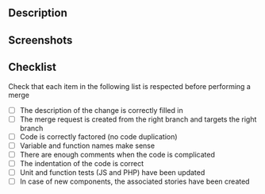 ## Description

## Screenshots

## Checklist

Check that each item in the following list is respected before performing a merge

- [ ] The description of the change is correctly filled in
- [ ] The merge request is created from the right branch and targets the right branch
- [ ] Code is correctly factored (no code duplication)
- [ ] Variable and function names make sense
- [ ] There are enough comments when the code is complicated
- [ ] The indentation of the code is correct
- [ ] Unit and function tests (JS and PHP) have been updated
- [ ] In case of new components, the associated stories have been created
